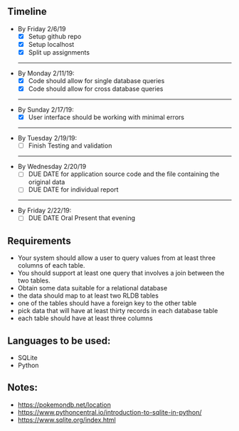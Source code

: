
Timeline
---
- By Friday 2/6/19
  - [x] Setup github repo
  - [x] Setup localhost
  - [x] Split up assignments
  ---
- By Monday 2/11/19:
  - [x] Code should allow for single database queries
  - [x] Code should allow for cross database queries
  ---
- By Sunday 2/17/19:    
  - [x] User interface should be working with minimal errors
  ---
- By Tuesday 2/19/19:
  - [ ] Finish Testing and validation 
  ---
- By Wednesday 2/20/19
  - [ ] DUE DATE for application source code and the file containing the original data
  - [ ] DUE DATE for individual report
  ---
- By Friday 2/22/19:
  - [ ] DUE DATE Oral Present that evening

Requirements
---
* Your system should allow a user to query values from at least three columns of each table. 
* You should support at least one query that involves a join between the two tables.
* Obtain some data suitable for a relational database 
* the data should map to at least two RLDB tables 
* one of the tables should have a foreign key to the other table 
* pick data that will have at least thirty records in each database table 
* each table should have at least three columns



Languages to be used:
---
*  SQLite
* Python

Notes:
---
- https://pokemondb.net/location
- https://www.pythoncentral.io/introduction-to-sqlite-in-python/
- https://www.sqlite.org/index.html 
